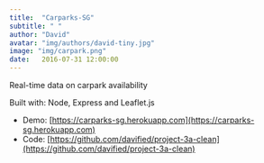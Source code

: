 ```yaml
---
title:  "Carparks-SG"
subtitle: " "
author: "David"
avatar: "img/authors/david-tiny.jpg"
image: "img/carpark.png"
date:   2016-07-31 12:00:00
---
```


Real-time data on carpark availability

Built with: Node, Express and Leaflet.js

* Demo: [https://carparks-sg.herokuapp.com](https://carparks-sg.herokuapp.com)  
* Code: [https://github.com/davified/project-3a-clean](https://github.com/davified/project-3a-clean)  
